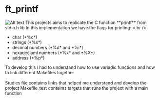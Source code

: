# ft_printf
<img src="https://game.42sp.org.br/static/assets/achievements/ft_printfe.png" alt="Alt text">
This projects aims to replicate the C function **printf** from stdio.h lib
In this implementation we have the flags for printing: < br />
<ul> 
<li>char (*%c*) </li>
<li> strings (*%s*) </li>
<li>decimal numbers (*%d* and *%i*) </li>
<li>hexadeciaml numbers (*%x* and *%X*) </li>
<li>address (*%p*) </li>
</ul>
To develop this i had to understand how to use variadic functions and how to link different Makefiles together 
<br />
<br />
Studies file contaims links that helped me understand and develop the project
Makefile_test contaims targets that runs the project with a main function
